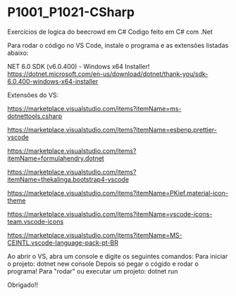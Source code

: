 # P1001_P1021-CSharp
Exercícios de logica do beecrowd em C#
Codigo feito em C# com .Net

Para rodar o código no VS Code, instale o programa e as extensões listadas abaixo:

NET 6.0 SDK (v6.0.400) - Windows x64 Installer!
https://dotnet.microsoft.com/en-us/download/dotnet/thank-you/sdk-6.0.400-windows-x64-installer

Extensões do VS:

https://marketplace.visualstudio.com/items?itemName=ms-dotnettools.csharp

https://marketplace.visualstudio.com/items?itemName=esbenp.prettier-vscode

https://marketplace.visualstudio.com/items?itemName=formulahendry.dotnet

https://marketplace.visualstudio.com/items?itemName=thekalinga.bootstrap4-vscode

https://marketplace.visualstudio.com/items?itemName=PKief.material-icon-theme

https://marketplace.visualstudio.com/items?itemName=vscode-icons-team.vscode-icons

https://marketplace.visualstudio.com/items?itemName=MS-CEINTL.vscode-language-pack-pt-BR

Ao abrir o VS, abra um console e digite os seguintes comandos:
Para iniciar o projeto: dotnet new console
Depois só pegar o cógido e rodar o programa!
Para "rodar" ou executar um projeto: dotnet run

Obrigado!!
